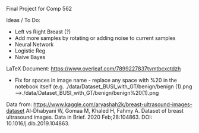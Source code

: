 Final Project for Comp 562

Ideas / To Do:
* Left vs Right Breast (?)
* Add more samples by rotating or adding noise to current samples
* Neural Network
* Logistic Reg
* Naive Bayes

LaTeX Document: https://www.overleaf.com/7899227837tvmtbcxctdzh

* Fix for spaces in image name - replace any space with %20 in the notebook itself
(e.g. ./data/Dataset_BUSI_with_GT/benign/benign (1).png -->./data/Dataset_BUSI_with_GT/benign/benign%20(1).png 

Data from: 
https://www.kaggle.com/aryashah2k/breast-ultrasound-images-dataset
Al-Dhabyani W, Gomaa M, Khaled H, Fahmy A. Dataset of breast ultrasound images. Data in Brief. 2020 Feb;28:104863. DOI: 10.1016/j.dib.2019.104863.
